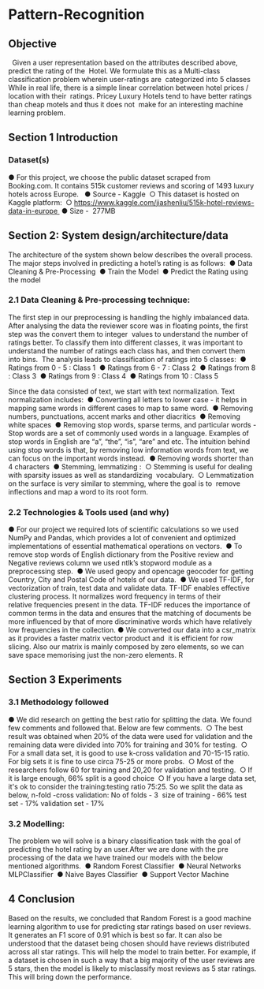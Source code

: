 # Pattern-Recognition

## Objective 
 
Given a user representation based on the attributes described above, predict the rating of the 
Hotel.  We formulate this as a Multi-class classification problem wherein user-ratings are 
categorized into 5 classes 
While in real life, there is a simple linear correlation between hotel prices / location with their 
ratings. Pricey Luxury Hotels tend to have better ratings than cheap motels and thus it does not 
make for an interesting machine learning problem.  

## Section 1 Introduction
### Dataset(s) 
● For this project, we choose the public dataset scraped from Booking.com. It contains 515k customer reviews and scoring of 1493 luxury hotels across Europe.  
● Source - Kaggle 
  ○ This dataset is hosted on Kaggle platform: 
  ○ https://www.kaggle.com/jiashenliu/515k-hotel-reviews-data-in-europe 
● Size -  277MB 

## Section 2: System design/architecture/data  
The architecture of the system shown below describes the overall process. The major steps involved in predicting a hotel’s rating is as follows: 
● Data Cleaning & Pre-Processing 
● Train the Model 
● Predict the Rating using the model

### 2.1 Data Cleaning & Pre-processing technique:  
The first step in our preprocessing is handling the highly imbalanced data. After analysing the data the reviewer score was in floating points, the first step was the convert them to integer 
values to understand the number of ratings better.
To classify them into different classes, it was important to understand the number of ratings each class has, and then convert them into bins.  The analysis leads to classification of ratings into 5 classes: 
● Ratings from 0 - 5 : Class 1 
● Ratings from 6 - 7 : Class 2 
● Ratings from 8     : Class 3 
● Ratings from 9     : Class 4 
● Ratings from 10    : Class 5 

Since the data consisted of text, we start with text normalization. Text normalization includes: 
● Converting all letters to lower case - it helps in mapping same words in different cases to map to same word.  ● Removing numbers, punctuations, accent marks and other diacritics 
● Removing white spaces 
● Removing stop words, sparse terms, and particular words - Stop words are a set of commonly used words in a language. Examples of stop words in English are “a”, “the”, “is”, “are” and etc. The intuition behind using stop words is that, by removing low information words from text, we can focus on the important words instead. 
● Removing words shorter than 4 characters 
● Stemming, lemmatizing : 
  ○ Stemming is useful for dealing with sparsity issues as well as standardizing 
  vocabulary. 
  ○ Lemmatization on the surface is very similar to stemming, where the goal is to 
  remove inflections and map a word to its root form. 
  
### 2.2 Technologies & Tools used (and why) 
● For our project we required lots of scientific calculations so we used NumPy and Pandas, which provides a lot of convenient and optimized implementations of essential mathematical operations on vectors. 
● To remove stop words of English dictionary from the Positive review and Negative reviews column we used ntlk’s stopword module as a preprocessing step. 
● We used geopy and opencage geocoder for getting Country, City and Postal Code of hotels of our data. 
● We used TF-IDF, for vectorization of train, test data and validate data. TF-IDF enables effective clustering process. It normalizes word frequency in terms of their relative frequencies present in the data. TF-IDF reduces the importance of common terms in the data and ensures that the matching of documents be more influenced by that of more discriminative words which have relatively low frequencies in the collection. ● We converted our data into a csr_matrix as it provides a faster matrix vector product and  it is efficient for row slicing. Also our matrix is mainly composed by zero elements, so we can save space memorising just the non-zero elements. R 

## Section 3 Experiments 
### 3.1 Methodology followed 
● We did research on getting the best ratio for splitting the data. We found few comments and followed that. Below are few comments. 
  ○  The best result was obtained when 20% of the data were used for validation and the remaining data were divided into 70% for training and 30% for testing. 
  ○  For a small data set, it is good to use k-cross validation and  70-15-15 ratio. For big sets it is fine to use circa 75-25 or more probs. 
  ○ Most of the researchers follow 60 for training and 20,20 for validation and testing. 
  ○ If it is large enough, 66% split is a good choice 
  ○ If you have a large data set, it's ok to consider the training:testing ratio 75:25. So we split the data as below, n-fold -cross validation: No of folds - 3  size of training - 66%  test set - 17% validation set - 17% 

### 3.2 Modelling:  
The problem we will solve is a binary classification task with the goal of predicting the hotel rating by an user.After we are done with the pre processing of the data we have trained our models with the below mentioned algorithms. 
● Random Forest Classifier 
● Neural Networks MLPClassifier 
● Naive Bayes Classifier 
● Support Vector Machine 

## 4 Conclusion 
Based on the results, we concluded that Random Forest is a good machine learning algorithm to use for predicting star ratings based on user reviews. It generates an F1 score of 0.91 which is best so far. It can also be understood that the dataset being chosen should have
reviews distributed across all star ratings. This will help the model to train better. For example, if a dataset is chosen in such a way that a big majority of the user reviews are 5 stars, then the model is likely to misclassify most reviews as 5 star ratings. This will bring down the performance. 
